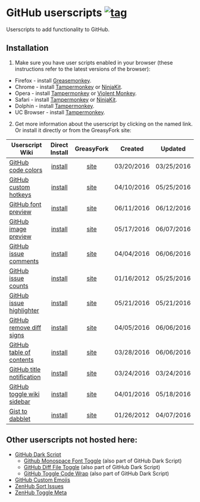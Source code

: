 # GitHub userscripts [![tag](https://img.shields.io/github/tag/Mottie/GitHub-userscripts.svg)](https://github.com/Mottie/GitHub-userscripts/tags)

Userscripts to add functionality to GitHub.

## Installation

1. Make sure you have user scripts enabled in your browser (these instructions refer to the latest versions of the browser):

  * Firefox - install [Greasemonkey](https://addons.mozilla.org/en-US/firefox/addon/greasemonkey/).
  * Chrome - install [Tampermonkey](https://tampermonkey.net/?ext=dhdg&browser=chrome) or [NinjaKit](https://chrome.google.com/webstore/detail/gpbepnljaakggeobkclonlkhbdgccfek).
  * Opera - install [Tampermonkey](https://tampermonkey.net/?ext=dhdg&browser=opera) or [Violent Monkey](https://addons.opera.com/en/extensions/details/violent-monkey/).
  * Safari - install [Tampermonkey](https://tampermonkey.net/?ext=dhdg&browser=safari) or [NinjaKit](http://ss-o.net/safari/extension/NinjaKit.safariextz).
  * Dolphin - install [Tampermonkey](https://tampermonkey.net/?ext=dhdg&browser=dolphin).
  * UC Browser - install [Tampermonkey](https://tampermonkey.net/?ext=dhdg&browser=ucweb).

2. Get more information about the userscript by clicking on the named link. Or install it directly or from the GreasyFork site:

  | Userscript Wiki                        | Direct Install     | GreasyFork     | Created    | Updated    |
  |----------------------------------------|:------------------:|:--------------:|:----------:|:----------:|
  | [GitHub code colors][ccs-wiki]         | [install][ccs-raw] | [site][ccs-gf] | 03/20/2016 | 03/25/2016 |
  | [GitHub custom hotkeys][chk-wiki]      | [install][chk-raw] | [site][chk-gf] | 04/10/2016 | 05/25/2016 |
  | [GitHub font preview][fpv-wiki]        | [install][fpv-raw] | [site][fpv-gf] | 06/11/2016 | 06/12/2016 |
  | [GitHub image preview][ipv-wiki]       | [install][ipv-raw] | [site][ipv-gf] | 05/17/2016 | 06/07/2016 |
  | [GitHub issue comments][ic1-wiki]      | [install][ic1-raw] | [site][ic1-gf] | 04/04/2016 | 06/06/2016 |
  | [GitHub issue counts][ic2-wiki]        | [install][ic2-raw] | [site][ic2-gf] | 01/16/2012 | 05/25/2016 |
  | [GitHub issue highlighter][gih-wiki]   | [install][gih-raw] | [site][gih-gf] | 05/21/2016 | 05/21/2016 |
  | [GitHub remove diff signs][rds-wiki]   | [install][rds-raw] | [site][rds-gf] | 04/05/2016 | 06/06/2016 |
  | [GitHub table of contents][toc-wiki]   | [install][toc-raw] | [site][toc-gf] | 03/28/2016 | 06/06/2016 |
  | [GitHub title notification][tbn-wiki]  | [install][tbn-raw] | [site][tbn-gf] | 03/24/2016 | 03/24/2016 |
  | [GitHub toggle wiki sidebar][tws-wiki] | [install][tws-raw] | [site][tws-gf] | 04/01/2016 | 05/18/2016 |
  | [Gist to dabblet][g2d-wiki]            | [install][g2d-raw] | [site][g2d-gf] | 01/26/2012 | 04/07/2016 |

[ccs-wiki]: https://github.com/Mottie/GitHub-userscripts/wiki/GitHub-code-colors
[chk-wiki]: https://github.com/Mottie/GitHub-userscripts/wiki/GitHub-custom-hotkeys
[fpv-wiki]: https://github.com/Mottie/GitHub-userscripts/wiki/GitHub-font-preview
[ipv-wiki]: https://github.com/Mottie/GitHub-userscripts/wiki/GitHub-image-preview
[ic1-wiki]: https://github.com/Mottie/GitHub-userscripts/wiki/GitHub-issue-comments
[ic2-wiki]: https://github.com/Mottie/GitHub-userscripts/wiki/GitHub-issue-counts
[gih-wiki]: https://github.com/Mottie/GitHub-userscripts/wiki/GitHub-issue-highlighter
[rds-wiki]: https://github.com/Mottie/GitHub-userscripts/wiki/GitHub-remove-diff-signs
[toc-wiki]: https://github.com/Mottie/GitHub-userscripts/wiki/GitHub-table-of-contents
[tbn-wiki]: https://github.com/Mottie/GitHub-userscripts/wiki/GitHub-title-notification
[tws-wiki]: https://github.com/Mottie/GitHub-userscripts/wiki/GitHub-toggle-wiki-sidebar
[g2d-wiki]: https://github.com/Mottie/GitHub-userscripts/wiki/Gist-to-dabblet

[ccs-raw]: https://raw.githubusercontent.com/Mottie/GitHub-userscripts/master/github-code-colors.user.js
[chk-raw]: https://raw.githubusercontent.com/Mottie/GitHub-userscripts/master/github-custom-hotkeys.user.js
[fpv-raw]: https://raw.githubusercontent.com/Mottie/GitHub-userscripts/master/github-font-preview.user.js
[ipv-raw]: https://raw.githubusercontent.com/Mottie/GitHub-userscripts/master/github-image-preview.user.js
[ic1-raw]: https://raw.githubusercontent.com/Mottie/GitHub-userscripts/master/github-issue-comments.user.js
[ic2-raw]: https://raw.githubusercontent.com/Mottie/GitHub-userscripts/master/github-issue-counts.user.js
[gih-raw]: https://raw.githubusercontent.com/Mottie/GitHub-userscripts/master/github-issue-highlighter.user.js
[rds-raw]: https://raw.githubusercontent.com/Mottie/GitHub-userscripts/master/github-remove-diff-signs.user.js
[toc-raw]: https://raw.githubusercontent.com/Mottie/GitHub-userscripts/master/github-toc.user.js
[tbn-raw]: https://raw.githubusercontent.com/Mottie/GitHub-userscripts/master/github-title-notification.user.js
[tws-raw]: https://raw.githubusercontent.com/Mottie/GitHub-userscripts/master/github-toggle-wiki-sidebar.user.js
[g2d-raw]: https://raw.githubusercontent.com/Mottie/GitHub-userscripts/master/gist-to-dabblet.user.js

[ccs-gf]: https://greasyfork.org/en/scripts/18141-github-code-colors
[chk-gf]: https://greasyfork.org/en/scripts/18675-github-custom-hotkeys
[fpv-gf]: https://greasyfork.org/en/scripts/20479-github-font-preview
[ipv-gf]: https://greasyfork.org/en/scripts/19773-github-image-preview
[ic1-gf]: https://greasyfork.org/en/scripts/18503-github-toggle-issue-comments
[ic2-gf]: https://greasyfork.org/en/scripts/15560-github-show-repo-issues
[gih-gf]: https://greasyfork.org/en/scripts/19867-github-issue-highlighter
[rds-gf]: https://greasyfork.org/en/scripts/18520-github-remove-diff-signs
[toc-gf]: https://greasyfork.org/en/scripts/18344-github-toc
[tbn-gf]: https://greasyfork.org/en/scripts/18253-github-title-notification
[tws-gf]: https://greasyfork.org/en/scripts/18433-github-toggle-wiki-sidebar
[g2d-gf]: https://greasyfork.org/en/scripts/18254-gist-to-dabblet

## Other userscripts not hosted here:

* [GitHub Dark Script](https://github.com/StylishThemes/GitHub-Dark-Script)
  * [Github Monospace Font Toggle](https://greasyfork.org/en/scripts/18787-github-monospace-font-toggle) (also part of GitHub Dark Script)
  * [GitHub Diff File Toggle](https://greasyfork.org/en/scripts/18788-github-diff-file-toggle) (also part of GitHub Dark Script)
  * [GitHub Toggle Code Wrap](https://greasyfork.org/en/scripts/18789-github-toggle-code-wrap) (also part of GitHub Dark Script)
* [GitHub Custom Emojis](https://github.com/StylishThemes/GitHub-Custom-Emojis)
* [ZenHub Sort Issues](https://github.com/Mottie/ZenHub-userscripts#zenhub-sort-issues)
* [ZenHub Toggle Meta](https://github.com/Mottie/ZenHub-userscripts#zenhub-toggle-meta)
